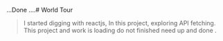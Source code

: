 ...Done ....# World Tour

> I started digging with reactjs, In this project, exploring API fetching. 
This project
> and work is loading do not finished need up
and done . 
> 
